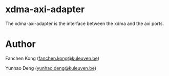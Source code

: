 # xdma-axi-adapter
The xdma-axi-adapter is the interface between the xdma and the axi ports.
# Author
Fanchen Kong (fanchen.kong@kuleuven.be)

Yunhao Deng (yunhao.deng@kuleuven.be)


